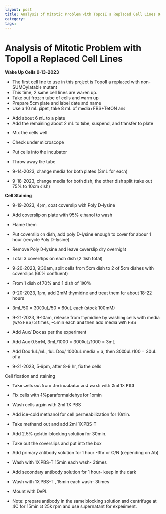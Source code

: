 ```yaml
---
layout: post
title: Analysis of Mitotic Problem with TopoII a Replaced Cell Lines 9-13-2023
category:
tags:
---
```


# Analysis of Mitotic Problem with TopoII a Replaced Cell Lines

**Wake Up Cells 9-13-2023**
- The first cell line to use in this project is TopoII a replaced with non-SUMOylatable mutant
- This time, 2 same cell lines are waken up.
- Take out frozen tube of cells and warm up
- Prepare 5cm plate and label date and name
- Use a 10 mL pipet, take 8 mL of media+FBS+TetON and
+ Add about 6 mL to a plate
+ Add the remaining about 2 mL to tube, suspend, and transfer to plate
- Mix the cells well
- Check under microscope
- Put cells into the incubator
- Throw away the tube

- 9-14-2023, change media for both plates (3mL for each)

- 9-18-2023, change media for both dish, the other dish split (take out 75% to 10cm dish)

**Cell Staining**

- 9-19-2023, 4pm, coat coverslip with Poly D-lysine
- Add coverslip on plate with 95% ethanol to wash
- Flame them
- Put coverslip on dish, add poly D-lysine enough to cover for abour 1 hour (recycle Poly D-lysine)
- Remove Poly D-lysine and leave coverslip dry overnight
- Total 3 coverslips on each dish (2 dish total)

- 9-20-2023, 9:30am, split cells from 5cm dish to 2 of 5cm dishes with coverslips (60% confluent)
- From 1 dish of 70% and 1 dish of 100%
- 9-20-2023, 1pm, add 2mM thymidine and treat them for about 18-22 hours
- 3mL/50 = 3000uL/50 = 60uL each (stock 100mM)
- 9-21-2023, 9-10am, release from thymidine by washing cells with media (w/o FBS) 3 times, ~5min each and then add media with FBS
- Add Aux/ Dox as per the experiment
- Add Aux 0.5mM, 3mL/1000 = 3000uL/1000 = 3mL
- Add Dox 1uL/mL, 1uL Dox/ 1000uL media = a, then 3000uL/100 = 30uL of a
- 9-21-2023, 5-6pm, after 8-9 hr, fix the cells

Cell fixation and staining

- Take cells out from the incubator and wash with 2ml 1X PBS
- Fix cells with 4%paraformaldehye for 1omin
- Wash cells again with 2ml 1X PBS
- Add ice-cold methanol for cell permeabilization for 10min.
- Take methanol out and add 2ml 1X PBS-T
- Add 2.5% gelatin-blocking solution for 30min.
- Take out the coverslips and put into the box
- Add primary antibody solution for 1 hour -3hr or O/N (depending on Ab)
- Wash with 1X PBS-T 15min each wash- 3times
- Add secondary antibody solution for 1 hour- keep in the dark
- Wash with 1X PBS-T , 15min each wash- 3times
- Mount with DAPI.

- Note: prepare antibody in the same blocking solution and centrifuge at 4C for 15min at 25k rpm and use supernatant for experiment.

